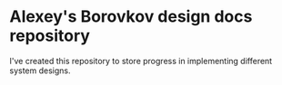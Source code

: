 # Alexey's Borovkov design docs repository

I've created this repository to store progress
in implementing different system designs.

